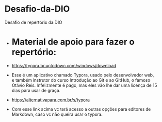 # Desafio-da-DIO
Desafio de repertório da DIO

- #  Material de apoio para fazer o repertório:

  

-  https://typora.br.uptodown.com/windows/download

- Esse é um aplicativo chamado Typora, usado pelo desenvolvedor web, e também instrutor do curso Introdução ao Git e ao GitHub, o famoso Otávio Reis. Infelizmente é pago, mas eles vão lhe dar uma licença de 15 dias para usar de graça. 

- https://alternativapara.com.br/s/typora

- Com esse link acima vc terá acesso a outras opções para editores de Markdown, caso vc não queira usar o typora.
